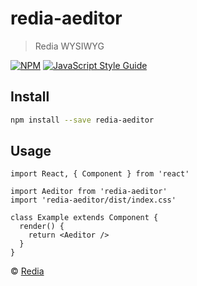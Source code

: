 # redia-aeditor

> Redia WYSIWYG

[![NPM](https://img.shields.io/npm/v/redia-aeditor.svg)](https://www.npmjs.com/package/redia-aeditor) [![JavaScript Style Guide](https://img.shields.io/badge/code_style-standard-brightgreen.svg)](https://standardjs.com)

## Install

```bash
npm install --save redia-aeditor
```

## Usage

```tsx
import React, { Component } from 'react'

import Aeditor from 'redia-aeditor'
import 'redia-aeditor/dist/index.css'

class Example extends Component {
  render() {
    return <Aeditor />
  }
}
```

© [Redia](https://redia.dk)
